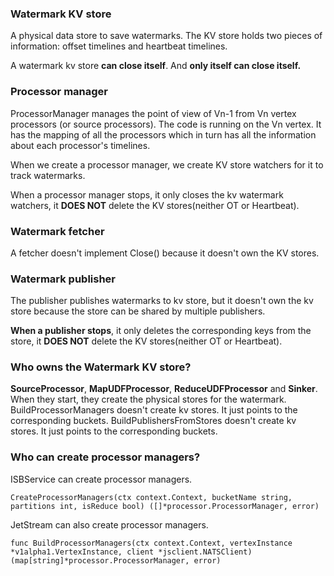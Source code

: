 ### Watermark KV store

A physical data store to save watermarks. The KV store holds two pieces of information: offset timelines and heartbeat timelines.

A watermark kv store **can close itself**. And **only itself can close itself.**

### Processor manager

ProcessorManager manages the point of view of Vn-1 from Vn vertex processors (or source processors). The code is running on the Vn vertex. It has the mapping of all the processors which in turn has all the information about each processor's timelines.

When we create a processor manager, we create KV store watchers for it to track watermarks.

When a processor manager stops, it only closes the kv watermark watchers,  it **DOES NOT** delete the KV stores(neither OT or Heartbeat).

### Watermark fetcher

A fetcher doesn't implement Close() because it doesn't own the KV stores.

### Watermark publisher

The publisher publishes watermarks to kv store, but it doesn't own the kv store because the store can be shared by multiple publishers.

**When a publisher stops**, it only deletes the corresponding keys from the store, it **DOES NOT** delete the KV stores(neither OT or Heartbeat).

### Who owns the Watermark KV store?

**SourceProcessor**, **MapUDFProcessor**, **ReduceUDFProcessor** and **Sinker**. When they start, they create the physical stores for the watermark. BuildProcessorManagers doesn't create kv stores. It just points to the corresponding buckets. BuildPublishersFromStores doesn't create kv stores. It just points to the corresponding buckets.

### Who can create processor managers?

ISBService can create processor managers.

```
CreateProcessorManagers(ctx context.Context, bucketName string, partitions int, isReduce bool) ([]*processor.ProcessorManager, error)
```

JetStream can also create processor managers.

`func BuildProcessorManagers(ctx context.Context, vertexInstance *v1alpha1.VertexInstance, client *jsclient.NATSClient) (map[string]*processor.ProcessorManager, error)`








